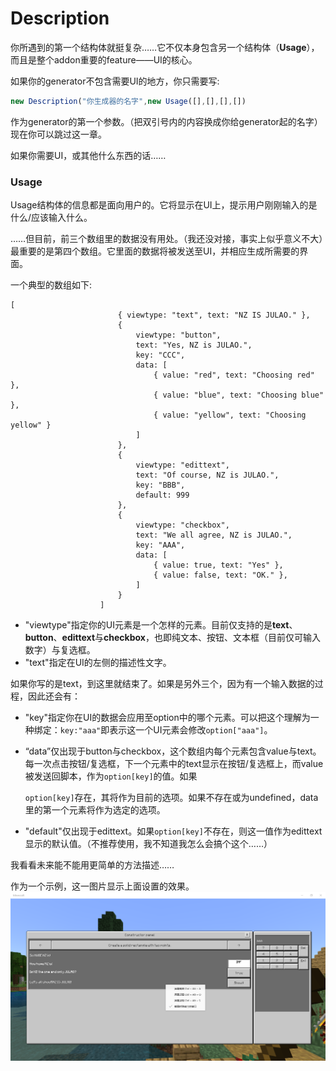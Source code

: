 # Description

你所遇到的第一个结构体就挺复杂……它不仅本身包含另一个结构体（**Usage**），而且是整个addon重要的feature——UI的核心。

如果你的generator不包含需要UI的地方，你只需要写:

```javascript
new Description("你生成器的名字",new Usage([],[],[],[])
```

作为generator的第一个参数。（把双引号内的内容换成你给generator起的名字）现在你可以跳过这一章。

如果你需要UI，或其他什么东西的话……

### Usage

Usage结构体的信息都是面向用户的。它将显示在UI上，提示用户刚刚输入的是什么/应该输入什么。

……但目前，前三个数组里的数据没有用处。（我还没对接，事实上似乎意义不大）最重要的是第四个数组。它里面的数据将被发送至UI，并相应生成所需要的界面。

一个典型的数组如下:

```text
[
                        { viewtype: "text", text: "NZ IS JULAO." },
                        {
                            viewtype: "button",
                            text: "Yes, NZ is JULAO.",
                            key: "CCC",
                            data: [
                                { value: "red", text: "Choosing red" },
                                { value: "blue", text: "Choosing blue" },
                                { value: "yellow", text: "Choosing yellow" }
                            ]
                        },
                        {
                            viewtype: "edittext",
                            text: "Of course, NZ is JULAO.",
                            key: "BBB",
                            default: 999
                        },
                        {
                            viewtype: "checkbox",
                            text: "We all agree, NZ is JULAO.",
                            key: "AAA",
                            data: [
                                { value: true, text: "Yes" },
                                { value: false, text: "OK." },
                            ]
                        }
                    ]
```

* "viewtype"指定你的UI元素是一个怎样的元素。目前仅支持的是**text**、**button**、**edittext**与**checkbox**，也即纯文本、按钮、文本框（目前仅可输入数字）与复选框。
* "text"指定在UI的左侧的描述性文字。

如果你写的是text，到这里就结束了。如果是另外三个，因为有一个输入数据的过程，因此还会有：

* "key"指定你在UI的数据会应用至option中的哪个元素。可以把这个理解为一种绑定：`key:"aaa"`即表示这一个UI元素会修改`option["aaa"]`。
* “data”仅出现于button与checkbox，这个数组内每个元素包含value与text。每一次点击按钮/复选框，下一个元素中的text显示在按钮/复选框上，而value被发送回脚本，作为`option[key]`的值。如果

  `option[key]`存在，其将作为目前的选项。如果不存在或为undefined，data里的第一个元素将作为选定的选项。

* "default"仅出现于edittext。如果`option[key]`不存在，则这一值作为edittext显示的默认值。（不推荐使用，我不知道我怎么会搞个这个……）

我看看未来能不能用更简单的方法描述……

作为一个示例，这一图片显示上面设置的效果。 ![](../.gitbook/assets/_xzy-9x8-y5sym7-x-5usd-3.png) 

